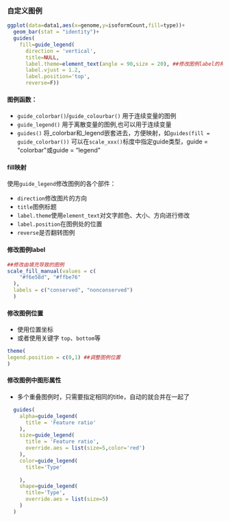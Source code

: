 ### 自定义图例

```R
ggplot(data=data1,aes(x=genome,y=isoformCount,fill=type))+
  geom_bar(stat = "identity")+
  guides(
    fill=guide_legend(
      direction = 'vertical',
      title=NULL,
      label.theme=element_text(angle = 90,size = 20), ##修改图例label的角度和大小
      label.vjust = 1.2,
      label.position='top',
      reverse=F))
```

#### **图例函数：**

- `guide_colorbar()`/`guide_colourbar()` 用于连续变量的图例
- `guide_legend()` 用于离散变量的图例,也可以用于连续变量
- `guides()` 将_colorbar和_legend嵌套进去，方便映射，如`guides(fill = guide_colorbar())`
  可以在`scale_xxx()`标度中指定guide类型，guide = "colorbar"或guide = “legend”

#### fill映射

使用`guide_legend`修改图例的各个部件：

+ `direction`修改图片的方向
+ `title`图例标题
+ `label.theme`使用`element_text`对文字颜色、大小、方向进行修改
+ `label.position`在图例处的位置
+ `reverse`是否翻转图例



#### 修改图例label

```R
##修改由填充导致的图例  
scale_fill_manual(values = c(
    "#f6e58d", "#ffbe76"
  ),
  labels = c("conserved", "nonconserved")
  )
```

#### 修改图例位置

+ 使用位置坐标
+ 或者使用关键字 `top`、`bottom`等

```R
theme(
legend.position = c(0,1) ##调整图例位置
)
```

#### 修改图例中图形属性

+ 多个重叠图例时，只需要指定相同的title，自动的就合并在一起了

```R
  guides(
    alpha=guide_legend(
      title = 'Feature ratio'
    ),
    size=guide_legend(
      title = 'Feature ratio',
      override.aes = list(size=5,color='red')
    ),
    color=guide_legend(
      title='Type'
      
    ),
    shape=guide_legend(
      title='Type',
      override.aes = list(size=5)
    )
  )
```

